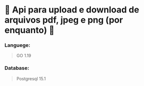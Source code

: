 # 📂 Api para upload e download de arquivos pdf, jpeg e png (por enquanto) 📂

### Languege:

> GO 1.19

### Database:

> Postgresql 15.1
